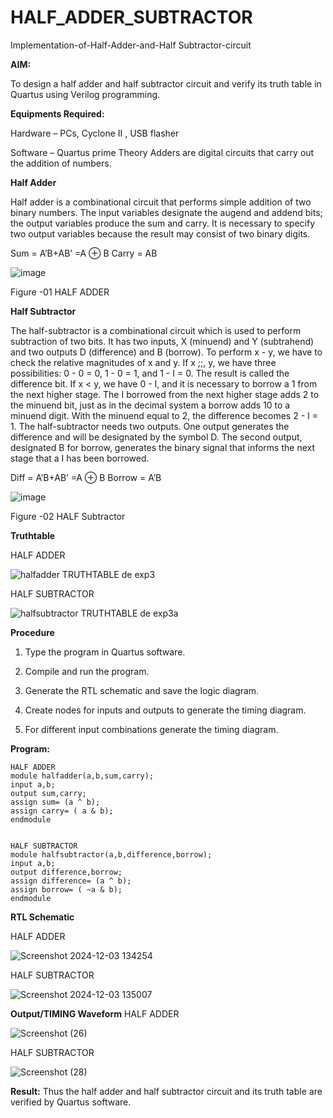 # HALF_ADDER_SUBTRACTOR

Implementation-of-Half-Adder-and-Half Subtractor-circuit

**AIM:**

To design a half adder and half subtractor circuit and verify its truth table in Quartus using Verilog programming.

**Equipments Required:**

Hardware – PCs, Cyclone II , USB flasher 

Software – Quartus prime Theory Adders are digital circuits that carry out the addition of numbers.

**Half Adder**

Half adder is a combinational circuit that performs simple addition of two binary numbers. The input variables designate the augend and addend bits; the output variables produce the sum and carry. It is necessary to specify two output variables because the result may consist of two binary digits.

Sum = A’B+AB’ =A ⊕ B Carry = AB

![image](https://github.com/naavaneetha/HALF_ADDER_SUBTRACTOR/assets/154305477/bd4a0b2c-cdbc-4184-ab08-81578f121e1f)

Figure -01 HALF ADDER

**Half Subtractor**

The half-subtractor is a combinational circuit which is used to perform subtraction of two bits. It has two inputs, X (minuend) and Y (subtrahend) and two outputs D (difference) and B (borrow). To perform x - y, we have to check the relative magnitudes of x and y. If x ;;, y, we have three possibilities: 0 - 0 = 0, 1 - 0 = 1, and 1 - I = 0. The result is called the difference bit. If x < y, we have 0 - I, and it is necessary to borrow a 1 from the next higher stage. The I borrowed from the next higher stage adds 2 to the minuend bit, just as in the decimal system a borrow adds 10 to a minuend digit. With the minuend equal to 2, the difference becomes 2 - I = 1. The half-subtractor needs two outputs. One output generates the difference and will be designated by the symbol D. The second output, designated B for borrow, generates the binary signal that informs the next stage that a I has been borrowed. 

Diff = A’B+AB’ =A ⊕ B
Borrow = A’B

 ![image](https://github.com/naavaneetha/HALF_ADDER_SUBTRACTOR/assets/154305477/d76b099c-513f-4e7c-843a-e2fd028a531a)

Figure -02 HALF Subtractor

**Truthtable**

HALF ADDER

![halfadder TRUTHTABLE de exp3](https://github.com/user-attachments/assets/69196b10-8b55-4b95-89fd-53dc940973ab)

HALF SUBTRACTOR

![halfsubtractor TRUTHTABLE de exp3a](https://github.com/user-attachments/assets/2def24a0-0ddd-4b88-90dc-b76346215b31)

**Procedure**

1.	Type the program in Quartus software.

2.	Compile and run the program.

3.	Generate the RTL schematic and save the logic diagram.

4.	Create nodes for inputs and outputs to generate the timing diagram.

5.	For different input combinations generate the timing diagram.


**Program:**
```
HALF ADDER
module halfadder(a,b,sum,carry);
input a,b;
output sum,carry;
assign sum= (a ^ b);
assign carry= ( a & b);
endmodule


HALF SUBTRACTOR
module halfsubtractor(a,b,difference,borrow);
input a,b;
output difference,borrow;
assign difference= (a ^ b);
assign borrow= ( ~a & b);
endmodule
```


**RTL Schematic**

HALF ADDER

![Screenshot 2024-12-03 134254](https://github.com/user-attachments/assets/8d49f6b2-aced-4ab2-a0df-261f2b00ca75)


HALF SUBTRACTOR

![Screenshot 2024-12-03 135007](https://github.com/user-attachments/assets/2ff5648a-f696-42be-9b1f-b99a70b0f656)


**Output/TIMING Waveform**
HALF ADDER

![Screenshot (26)](https://github.com/user-attachments/assets/37060533-2b02-4c3e-a563-e52558709fee)


HALF SUBTRACTOR

![Screenshot (28)](https://github.com/user-attachments/assets/286bdb39-db04-4cdc-a0bd-83f2cb030ec3)


**Result:**
Thus the half adder and half subtractor circuit and its truth table are verified by Quartus software.
